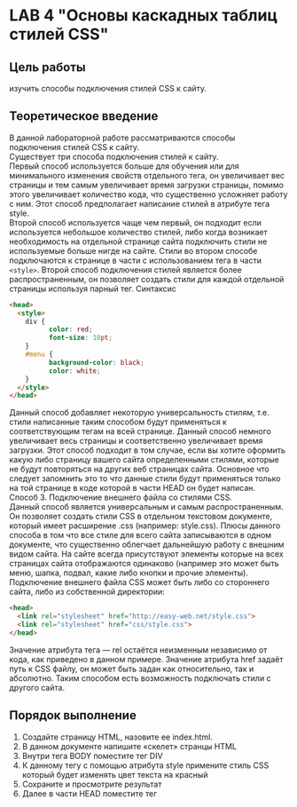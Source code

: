 # LAB 4 "Основы каскадных таблиц стилей CSS"

## Цель работы
изучить способы подключения стилей CSS к сайту. 
## Теоретическое введение

В данной лабораторной работе рассматриваются способы подключения стилей CSS к сайту.  
Существует три способа подключения стилей к сайту.   
Первый способ используется больше для обучения или для минимального изменения свойств отдельного тега, он увеличивает вес
страницы и тем самым увеличивает время загрузки страницы, помимо этого увеличивает количество кода, что существенно усложняет работу с ним. Этот способ предполагает написание стилей в атрибуте тега style.  
Второй способ используется чаще чем первый, он подходит если используется небольшое количество стилей, либо когда возникает необходимость на отдельной странице сайта подключить стили не используемые больше нигде на сайте. Стили во втором способе
подключаются к странице в части с использованием тега в части `<style>`. Второй способ подключения стилей является более распространенным, он позволяет создать стили для каждой отдельной страницы используя парный тег.
Синтаксис
```html
<head>
  <style>
    div {
          color: red;
          font-size: 18pt;
    }
    #menu {
          background-color: black;
          color: white;
    }
  </style>
</head>
```
Данный способ добавляет некоторую универсальность стилям, т.е. стили написанные таким способом будут применяться к соответствующим тегам на всей странице. Данный способ немного увеличивает весь страницы и соответственно увеличивает время загрузки.
Этот способ подходит в том случае, если вы хотите оформить какую либо страницу вашего сайта определенными стилями, которые не будут повторяться на других веб страницах сайта. Основное что следует запомнить это то что данные стили будут применяться только на той странице в коде которой в части HEAD он будет написан.  
Способ 3. Подключение внешнего файла со стилями CSS.  
Данный способ является универсальным и самым распространенным. Он позволяет создать стили CSS в отдельном текстовом документе, который имеет расширение .css (например: style.css). Плюсы данного способа в том что все стиле для всего сайта записываются в одном документе, что существенно облегчает дальнейшую работу с внешним видом сайта. На сайте всегда присутствуют элементы которые на всех страницах сайта отображаются одинаково (например это может быть меню, шапка, подвал,
какие либо кнопки и прочие элементы). Подключение внешнего файла CSS может быть либо со стороннего сайта, либо из собственной директории:
```html
<head>
  <link rel="stylesheet" href="http://easy-web.net/style.css"> 
  <link rel="stylesheet" href="css/style.css">
</head>
```
Значение атрибута тега — rel остаётся неизменным независимо от кода, как приведено в данном примере. Значение атрибута href задаёт путь к CSS файлу, он может быть задан как относительно, так и абсолютно. Таким способом есть возможность подключать стили с другого сайта.

## Порядок выполнение
1. Создайте страницу HTML, назовите ее index.html.
2. В данном документе напишите «скелет» странцы HTML
3. Внутри тега BODY поместите тег DIV
4. К данному тегу с помощью атрибута style примените стиль CSS который будет изменять цвет текста на красный
5. Сохраните и просмотрите результат 
6. Далее в части HEAD поместите тег <style> и наишите в него следующий код
```html
<head>
  <style>
    div {
          color: red;
          font-size: 18pt;
          width: 200px;
          height: 200px;
          background-color: #000006;
    }
  </style>
</head>
```
7. Сохраните и просмотрите результат в браузере
8. Заметьте, что цвет текста в данном случае для одного и того же элемента задается двумя способами сразу.
9. Далее в папке где мы сохранили файл index.html, создаем файл style.css. и записываем в него следующий код:
```css
body {
  font-size: 20px;
  color: yellow;
}
div {
  color: #887700;
  float: right;
  text-align: center;
}
```
10. Сохраните файл и возвращаемся к редактированию страницы HTML
11. Теперь необходимо подключить файл со стилями к странице. С помощью кода:
```html
<link rel="stylesheet" href="style.css">
```
(так как файл со стилями у нас находится в той же папке что и файл index.html, то мы прописываем относительный путь для файла стилей).  
Данный код помещаем в часть HEAD.  
По итогу выполнения данной работы мы рассмотрели способы подключения стилей CSS к сайту HTML, рассмотрели достоинства и недостатки каждого из способов.

## Содержание отчёта
